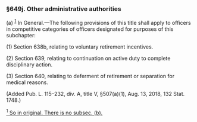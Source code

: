 ### §649j. Other administrative authorities ###

(a) <sup><a href="#649j_1_target" name="649j_1">1</a></sup> In General.—The following provisions of this title shall apply to officers in competitive categories of officers designated for purposes of this subchapter:

(1) Section 638b, relating to voluntary retirement incentives.

(2) Section 639, relating to continuation on active duty to complete disciplinary action.

(3) Section 640, relating to deferment of retirement or separation for medical reasons.

(Added Pub. L. 115–232, div. A, title V, §507(a)(1), Aug. 13, 2018, 132 Stat. 1748.)

[<sup>1</sup> So in original. There is no subsec. (b).](#649j_1)